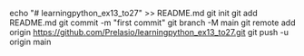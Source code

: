 echo "# learningpython_ex13_to27" >> README.md
git init
git add README.md
git commit -m "first commit"
git branch -M main
git remote add origin https://github.com/Prelasio/learningpython_ex13_to27.git
git push -u origin main
